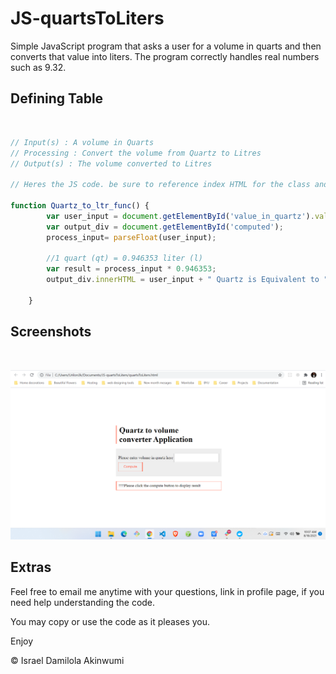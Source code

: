 
# JS-quartsToLiters
<p>
Simple JavaScript program that asks a user for a volume in quarts and then converts that value into liters. The program correctly handles real numbers such as 9.32.
</p>

## Defining Table

<br>

```javascript
// Input(s) : A volume in Quarts 
// Processing : Convert the volume from Quartz to Litres 
// Output(s) : The volume converted to Litres

// Heres the JS code. be sure to reference index HTML for the class and Id declarations

function Quartz_to_ltr_func() {
        var user_input = document.getElementById('value_in_quartz').value;
        var output_div = document.getElementById('computed');
        process_input= parseFloat(user_input);

        //1 quart (qt) = 0.946353 liter (l)
        var result = process_input * 0.946353;
        output_div.innerHTML = user_input + " Quartz is Equivalent to " + result + " Litres";

    }
```


## Screenshots

<br>

![App Screenshot](preview.png)


  

  
## Extras

Feel free to email me anytime with your questions, link in profile page, if you need help understanding the code. 

You may copy or use the code as it pleases you.

Enjoy

&copy; Israel Damilola Akinwumi
  
